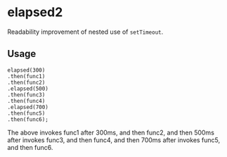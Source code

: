 elapsed2
========

Readability improvement of nested use of `setTimeout`.

Usage
-----

```
elapsed(300)
.then(func1)
.then(func2)
.elapsed(500)
.then(func3)
.then(func4)
.elapsed(700)
.then(func5)
.then(func6);
```

The above invokes func1 after 300ms, and then func2, and then 500ms after invokes func3, and then func4, and then 700ms after invokes func5, and then func6.
